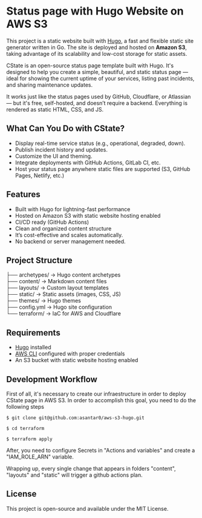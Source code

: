 # Status page with Hugo Website on AWS S3

This project is a static website built with [Hugo](https://gohugo.io/), a fast and flexible static site generator written in Go. The site is deployed and hosted on **Amazon S3**, taking advantage of its scalability and low-cost storage for static assets.

CState is an open-source status page template built with Hugo. It's designed to help you create a simple, beautiful, and static status page — ideal for showing the current uptime of your services, listing past incidents, and sharing maintenance updates.

It works just like the status pages used by GitHub, Cloudflare, or Atlassian — but it's free, self-hosted, and doesn’t require a backend. Everything is rendered as static HTML, CSS, and JS.

## What Can You Do with CState?
- Display real-time service status (e.g., operational, degraded, down).
- Publish incident history and updates.
- Customize the UI and theming.
- Integrate deployments with GitHub Actions, GitLab CI, etc.
- Host your status page anywhere static files are supported (S3, GitHub Pages, Netlify, etc.)

## Features

- Built with Hugo for lightning-fast performance
- Hosted on Amazon S3 with static website hosting enabled
- CI/CD ready (GitHub Actions)
- Clean and organized content structure
- It’s cost-effective and scales automatically.
- No backend or server management needed.


## Project Structure

├── archetypes/         -> Hugo content archetypes  
├── content/            -> Markdown content files    
├── layouts/            -> Custom layout templates  
├── static/             -> Static assets (images, CSS, JS)  
├── themes/             -> Hugo themes  
├── config.yml          -> Hugo site configuration  
└── terraform/          -> IaC for AWS and Cloudflare


## Requirements

- [Hugo](https://gohugo.io/getting-started/installing/) installed
- [AWS CLI](https://aws.amazon.com/cli/) configured with proper credentials
- An S3 bucket with static website hosting enabled 


## Development Workflow
First of all, it's necessary to create our infraestructure in order to deploy CState page in AWS S3. In order to accomplish this goal, you need to do the following steps

```
$ git clone git@github.com:asantar0/aws-s3-hugo.git

$ cd terraform

$ terraform apply
```

After, you need to configure Secrets in "Actions and variables" and create a "IAM_ROLE_ARN" variable.

Wrapping up, every single change that appears in folders "content", "layouts" and "static" will trigger a github actions plan.


## License
This project is open-source and available under the MIT License.
